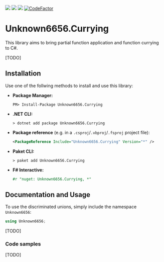 [![](https://img.shields.io/github/downloads/Unknown6656-Megacorp/Unknown6656.Currying/total)](https://github.com/Unknown6656-Megacorp/Unknown6656.Currying/releases)
[![](https://img.shields.io/nuget/vpre/Unknown6656.Currying)](https://www.nuget.org/packages/Unknown6656.Currying/)
[![](https://img.shields.io/nuget/dt/Unknown6656.Currying)](https://www.nuget.org/packages/Unknown6656.Currying/)
[![CodeFactor](https://www.codefactor.io/repository/github/unknown6656-megacorp/unknown6656.currying/badge)](https://www.codefactor.io/repository/github/unknown6656-megacorp/unknown6656.currying)

# Unknown6656.Currying

This library aims to bring partial function application and function currying to C#.<br/>


[TODO]


## Installation

Use one of the follwing methods to install and use this library:

- **Package Manager:**

    ```batch
    PM> Install-Package Unknown6656.Currying
    ```

- **.NET CLI:**

    ```batch
    > dotnet add package Unknown6656.Currying
    ```

- **Package reference** (e.g. in a `.csproj`/`.vbproj`/`.fsproj` project file):

    ```xml
    <PackageReference Include="Unknown6656.Currying" Version="*" />
    ```

- **Paket CLI:**

    ```batch
    > paket add Unknown6656.Currying
    ```

- **F# Interactive:**

    ```fsharp
    #r "nuget: Unknown6656.Currying, *"
    ```

## Documentation and Usage

To use the discriminated unions, simply include the namespace `Unknown6656`:

```csharp
using Unknown6656;
```


[TODO]



### Code samples

[TODO]

